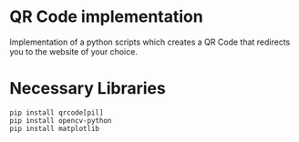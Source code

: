 # QR Code implementation
Implementation of a python scripts which creates a QR Code that redirects you to the website of your choice.

# Necessary Libraries
```
pip install qrcode[pil]
pip install opencv-python
pip install matplotlib
```
